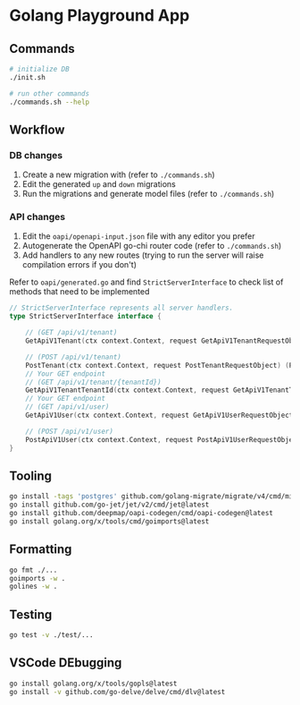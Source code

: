 # Golang Playground App

## Commands

```bash
# initialize DB
./init.sh

# run other commands
./commands.sh --help
```

## Workflow

### DB changes

1. Create a new migration with (refer to `./commands.sh`)
2. Edit the generated `up` and `down` migrations
3. Run the migrations and generate model files (refer to `./commands.sh`)

### API changes

1. Edit the `oapi/openapi-input.json` file with any editor you prefer
2. Autogenerate the OpenAPI go-chi router code (refer to `./commands.sh`)
3. Add handlers to any new routes (trying to run the server will raise compilation errors if you don't)

Refer to `oapi/generated.go` and find `StrictServerInterface` to check list of methods that need to be implemented
```go
// StrictServerInterface represents all server handlers.
type StrictServerInterface interface {

	// (GET /api/v1/tenant)
	GetApiV1Tenant(ctx context.Context, request GetApiV1TenantRequestObject) (GetApiV1TenantResponseObject, error)

	// (POST /api/v1/tenant)
	PostTenant(ctx context.Context, request PostTenantRequestObject) (PostTenantResponseObject, error)
	// Your GET endpoint
	// (GET /api/v1/tenant/{tenantId})
	GetApiV1TenantTenantId(ctx context.Context, request GetApiV1TenantTenantIdRequestObject) (GetApiV1TenantTenantIdResponseObject, error)
	// Your GET endpoint
	// (GET /api/v1/user)
	GetApiV1User(ctx context.Context, request GetApiV1UserRequestObject) (GetApiV1UserResponseObject, error)

	// (POST /api/v1/user)
	PostApiV1User(ctx context.Context, request PostApiV1UserRequestObject) (PostApiV1UserResponseObject, error)
}
```

## Tooling

```bash
go install -tags 'postgres' github.com/golang-migrate/migrate/v4/cmd/migrate@latest
go install github.com/go-jet/jet/v2/cmd/jet@latest
go install github.com/deepmap/oapi-codegen/cmd/oapi-codegen@latest
go install golang.org/x/tools/cmd/goimports@latest
```

## Formatting

```bash
go fmt ./...
goimports -w .
golines -w .
```

## Testing

```bash
go test -v ./test/...
```

## VSCode DEbugging
```bash
go install golang.org/x/tools/gopls@latest
go install -v github.com/go-delve/delve/cmd/dlv@latest
```
